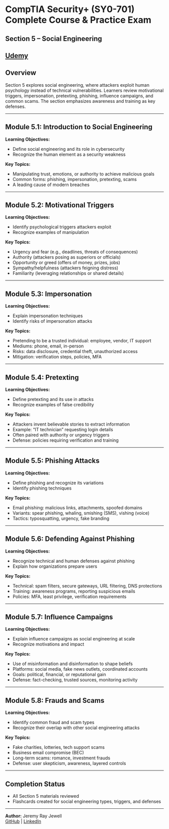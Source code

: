 # CompTIA Security+ (SY0-701) Complete Course & Practice Exam  
## Section 5 – Social Engineering  

[Udemy](https://www.udemy.com/course/securityplus/)  
---

## Overview  
Section 5 explores social engineering, where attackers exploit human psychology instead of technical vulnerabilities. Learners review motivational triggers, impersonation, pretexting, phishing, influence campaigns, and common scams. The section emphasizes awareness and training as key defenses.  

---

## Module 5.1: Introduction to Social Engineering  
**Learning Objectives:**  
- Define social engineering and its role in cybersecurity  
- Recognize the human element as a security weakness  

**Key Topics:**  
- Manipulating trust, emotions, or authority to achieve malicious goals  
- Common forms: phishing, impersonation, pretexting, scams  
- A leading cause of modern breaches

---

## Module 5.2: Motivational Triggers  
**Learning Objectives:**  
- Identify psychological triggers attackers exploit  
- Recognize examples of manipulation  

**Key Topics:**  
- Urgency and fear (e.g., deadlines, threats of consequences)  
- Authority (attackers posing as superiors or officials)  
- Opportunity or greed (offers of money, prizes, jobs)  
- Sympathy/helpfulness (attackers feigning distress)  
- Familiarity (leveraging relationships or shared details)

---

## Module 5.3: Impersonation  
**Learning Objectives:**  
- Explain impersonation techniques  
- Identify risks of impersonation attacks  

**Key Topics:**  
- Pretending to be a trusted individual: employee, vendor, IT support  
- Mediums: phone, email, in-person  
- Risks: data disclosure, credential theft, unauthorized access  
- Mitigation: verification steps, policies, MFA 

---

## Module 5.4: Pretexting  
**Learning Objectives:**  
- Define pretexting and its use in attacks  
- Recognize examples of false credibility  

**Key Topics:**  
- Attackers invent believable stories to extract information  
- Example: “IT technician” requesting login details  
- Often paired with authority or urgency triggers  
- Defense: policies requiring verification and training 

---

## Module 5.5: Phishing Attacks  
**Learning Objectives:**  
- Define phishing and recognize its variations  
- Identify phishing techniques  

**Key Topics:**  
- Email phishing: malicious links, attachments, spoofed domains  
- Variants: spear phishing, whaling, smishing (SMS), vishing (voice)  
- Tactics: typosquatting, urgency, fake branding 

---

## Module 5.6: Defending Against Phishing  
**Learning Objectives:**  
- Recognize technical and human defenses against phishing  
- Explain how organizations prepare users  

**Key Topics:**  
- Technical: spam filters, secure gateways, URL filtering, DNS protections  
- Training: awareness programs, reporting suspicious emails  
- Policies: MFA, least privilege, verification requirements 

---

## Module 5.7: Influence Campaigns  
**Learning Objectives:**  
- Explain influence campaigns as social engineering at scale  
- Recognize motivations and impact  

**Key Topics:**  
- Use of misinformation and disinformation to shape beliefs  
- Platforms: social media, fake news outlets, coordinated accounts  
- Goals: political, financial, or reputational gain  
- Defense: fact-checking, trusted sources, monitoring activity 

---

## Module 5.8: Frauds and Scams  
**Learning Objectives:**  
- Identify common fraud and scam types  
- Recognize their overlap with other social engineering attacks  

**Key Topics:**  
- Fake charities, lotteries, tech support scams  
- Business email compromise (BEC)  
- Long-term scams: romance, investment frauds  
- Defense: user skepticism, awareness, layered controls 

---

## Completion Status  
- All Section 5 materials reviewed  
- Flashcards created for social engineering types, triggers, and defenses  

---

**Author:** Jeremy Ray Jewell  
[GitHub](https://github.com/jeremyrayjewell) | [LinkedIn](https://www.linkedin.com/in/jeremyrayjewell)  
